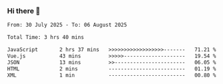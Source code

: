 ### Hi there 👋

<!--
**ututono/ututono** is a ✨ _special_ ✨ repository because its `README.md` (this file) appears on your GitHub profile.

Here are some ideas to get you started:

- 🔭 I’m currently working on ...
- 🌱 I’m currently learning ...
- 👯 I’m looking to collaborate on ...
- 🤔 I’m looking for help with ...
- 💬 Ask me about ...
- 📫 How to reach me: ...
- 😄 Pronouns: ...
- ⚡ Fun fact: ...
-->



<!--START_SECTION:waka-->

```txt
From: 30 July 2025 - To: 06 August 2025

Total Time: 3 hrs 40 mins

JavaScript       2 hrs 37 mins   >>>>>>>>>>>>>>>>>>-------   71.21 %
Vue.js           43 mins         >>>>>--------------------   19.54 %
JSON             13 mins         >>-----------------------   06.05 %
HTML             2 mins          -------------------------   01.19 %
XML              1 min           -------------------------   00.80 %
```

<!--END_SECTION:waka-->

